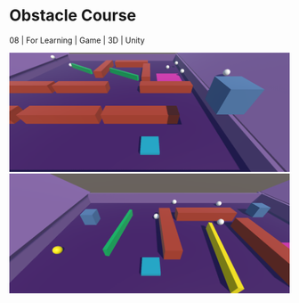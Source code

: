 # Obstacle Course

08 | For Learning | Game | 3D | Unity

![shot00](shots/00.png)
![shot01](shots/01.png)
